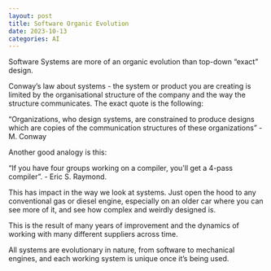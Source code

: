 ```yaml
---
layout: post
title: Software Organic Evolution
date: 2023-10-13
categories: AI
---
```


Software Systems are more of an organic evolution than top-down “exact” design.

Conway’s law about systems - the system or product you are creating is limited by the organisational structure of the company and the way the structure communicates. The exact quote is the following:

“Organizations, who design systems, are constrained to produce designs which are copies of the communication structures of these organizations” - M. Conway

Another good analogy is this: 

“If you have four groups working on a compiler, you'll get a 4-pass compiler”. - Eric S. Raymond.

This has impact in the way we look at systems. Just open the hood to any conventional gas or diesel engine, especially on an older car where you can see more of it, and see how complex and weirdly designed is.

This is the result of many years of improvement and the dynamics of working with many different suppliers across time.

All systems are evolutionary in nature, from software to mechanical engines, and each working system is unique once it’s being used.
